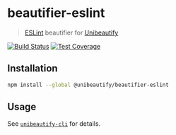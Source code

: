 # beautifier-eslint

> [ESLint](https://eslint.org) beautifier for [Unibeautify](https://github.com/Unibeautify)

[![Build Status](https://travis-ci.org/Unibeautify/beautifier-eslint.svg?branch=master)](https://travis-ci.org/Unibeautify/beautifier-eslint) [![Test Coverage](https://api.codeclimate.com/v1/badges/51deb963f07555dd7b42/test_coverage)](https://codeclimate.com/github/Unibeautify/beautifier-eslint/test_coverage)

## Installation

```bash
npm install --global @unibeautify/beautifier-eslint
```

## Usage

See [`unibeautify-cli`](https://github.com/Unibeautify/unibeautify-cli) for details.